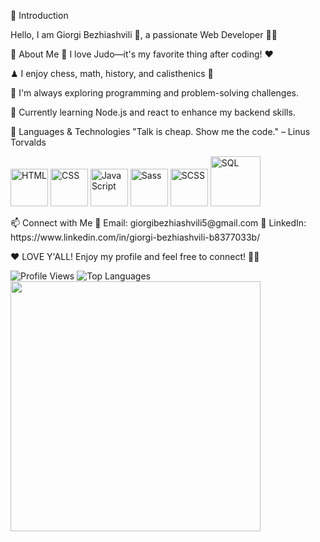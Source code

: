 📌 Introduction

Hello, I am Giorgi Bezhiashvili 🧍, a passionate Web Developer 👨‍💻

🌟 About Me
🥋 I love Judo—it's my favorite thing after coding! ❤️

♟ I enjoy chess, math, history, and calisthenics 💪

👀 I'm always exploring programming and problem-solving challenges.

🌱 Currently learning Node.js and react to enhance my backend skills.

🚀 Languages & Technologies
"Talk is cheap. Show me the code." – Linus Torvalds

<p align="left"> <img src="https://upload.wikimedia.org/wikipedia/commons/archive/6/61/20110118172652%21HTML5_logo_and_wordmark.svg" alt="HTML" width="60"> <img src="https://codybonney.com/images/1x1/tags/400x400/css.png" alt="CSS" width="60"> <img src="https://upload.wikimedia.org/wikipedia/commons/thumb/9/99/Unofficial_JavaScript_logo_2.svg/512px-Unofficial_JavaScript_logo_2.svg.png" alt="JavaScript" width="60"> <img src="https://encrypted-tbn0.gstatic.com/images?q=tbn:ANd9GcRHHXh4ol0H3KHguGdHW7rGfH9BvNBdXwB8HQ&s" alt="Sass" width="60"> <img src="https://pluginicons.craft-cdn.com/scssqTY8srJEesn2VFiUV73mUCyRIZsfXfDj2eOY.svg?1528091210" alt="SCSS" width="60"> <img src= "https://static.vecteezy.com/system/resources/thumbnails/036/044/336/small_2x/sql-database-icon-logo-design-ui-or-ux-app-png.png" alt = "SQL" width = "80"></p>
📫 Connect with Me
📧 Email: giorgibezhiashvili5@gmail.com
🔗 LinkedIn: https://www.linkedin.com/in/giorgi-bezhiashvili-b8377033b/

❤️ LOVE Y'ALL! Enjoy my profile and feel free to connect! 🚀💞

![Profile Views](https://komarev.com/ghpvc/?username=giorgi-bezhiashvili&color=blue)
![Top Languages](https://github-readme-stats.vercel.app/api/top-langs/?username=giorgi-bezhiashvili&layout=compact&theme=tokyonight)
<img src="https://media.giphy.com/media/QTfX9Ejfra3ZmNxh6B/giphy.gif" width="400">

